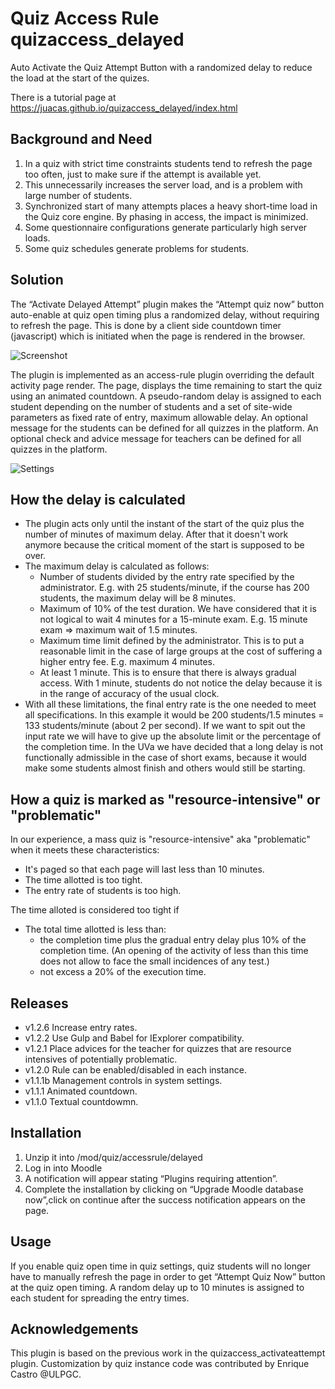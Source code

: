 # Quiz Access Rule quizaccess_delayed
Auto Activate the Quiz Attempt Button with a randomized delay to reduce the load at the start of the quizes.

There is a tutorial page at https://juacas.github.io/quizaccess_delayed/index.html

## Background and Need

1) In a quiz with strict time constraints students tend to refresh the page too often, just to make sure if the attempt is available yet.
2) This unnecessarily increases the server load, and is a problem with large number of students.
3) Synchronized start of many attempts places a heavy short-time load in the Quiz core engine. By phasing in access, the impact is minimized.
4) Some questionnaire configurations generate particularly high server loads.
5) Some quiz schedules generate problems for students.

## Solution

The “Activate Delayed Attempt” plugin makes the “Attempt quiz now” button auto-enable at quiz open timing plus a randomized delay, without requiring to refresh the page.
This is done by a client side countdown timer (javascript) which is initiated when the page is rendered in the browser.

![Screenshot](pix/screenshot_flipdown_esp.png)

The plugin is implemented as an access-rule plugin overriding the default activity page render.
The page, displays the time remaining to start the quiz using an animated countdown.
A pseudo-random delay is assigned to each student depending on the number of students and a set of site-wide parameters as fixed rate of entry, maximum allowable delay.
An optional message for the students can be defined for all quizzes in the platform.
An optional check and advice message for teachers can be defined for all quizzes in the platform.

![Settings](pix/screenshot_settings.png)


## How the delay is calculated
- The plugin acts only until the instant of the start of the quiz plus the number of minutes of maximum delay. After that it doesn't work anymore because the critical moment of the start is supposed to be over.
- The maximum delay is calculated as follows:
  - Number of students divided by the entry rate specified by the administrator. E.g. with 25 students/minute, if the course has 200 students, the maximum delay will be 8 minutes.
  - Maximum of 10% of the test duration. We have considered that it is not logical to wait 4 minutes for a 15-minute exam. E.g. 15 minute exam => maximum wait of 1.5 minutes.
  - Maximum time limit defined by the administrator. This is to put a reasonable limit in the case of large groups at the cost of suffering a higher entry fee. E.g. maximum 4 minutes.
  - At least 1 minute. This is to ensure that there is always gradual access. With 1 minute, students do not notice the delay because it is in the range of accuracy of the usual clock.
- With all these limitations, the final entry rate is the one needed to meet all specifications. In this example it would be 200 students/1.5 minutes = 133 students/minute (about 2 per second). If we want to spit out the input rate we will have to give up the absolute limit or the percentage of the completion time. In the UVa we have decided that a long delay is not functionally admissible in the case of short exams, because it would make some students almost finish and others would still be starting.

## How a quiz is marked as "resource-intensive" or "problematic"

In our experience, a mass quiz is "resource-intensive" aka "problematic" when it meets these characteristics:
- It's paged so that each page will last less than 10 minutes.
- The time allotted is too tight.
- The entry rate of students is too high.

The time alloted is considered too tight if
- The total time allotted is less than:
  - the completion time plus the gradual entry delay plus 10% of the completion time. (An opening of the activity of less than this time does not allow to face the small incidences of any test.)
  - not excess a 20% of the execution time.

## Releases
- v1.2.6 Increase entry rates.
- v1.2.2 Use Gulp and Babel for IExplorer compatibility.
- v1.2.1 Place advices for the teacher for quizzes that are resource intensives of potentially problematic.
- v1.2.0 Rule can be enabled/disabled in each instance.
- v1.1.1b Management controls in system settings.
- v1.1.1 Animated countdown.
- v1.1.0 Textual countdowmn.

## Installation

1) Unzip it into /mod/quiz/accessrule/delayed
2) Log in into Moodle
3) A notification will appear stating “Plugins requiring attention”.
4) Complete the installation by clicking on “Upgrade Moodle database now”,click on continue after the success
notification appears on the page.

## Usage

If you enable quiz open time in quiz settings, quiz students will no longer have to manually refresh the
page in order to get “Attempt Quiz Now” button at the quiz open timing.
A random delay up to 10 minutes is assigned to each student for spreading the entry times.

## Acknowledgements

This plugin is based on the previous work in the quizaccess_activateattempt plugin.
Customization by quiz instance code was contributed by Enrique Castro @ULPGC.